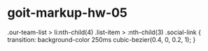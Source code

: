 # goit-markup-hw-05

.our-team-list > li:nth-child(4) .list-item > :nth-child(3) .social-link {
transition: background-color 250ms cubic-bezier(0.4, 0, 0.2, 1);
}
